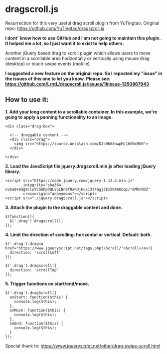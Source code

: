 # dragscroll.js
Resurrection for this very useful drag scroll plugin from YuTingtao.
Original repo: https://github.com/YuTingtao/dragscroll.js

**I dont' know how to use GitHub and I am not going to maintain this plugin.**
**It helped me a lot, so I just want it to exist to help others.**

Another jQuery based drag to scroll plugin which allows users to move content in a scrollable area horizontally or vertically using mouse drag (desktop) or touch swipe events (mobile).

**I suggested a new feature on the original repo. So I reposted my "issue" in the issues of this one to let you know.**
**Please see: https://github.com/LrntL/dragscroll.js/issues/1#issue-1350867943**

## How to use it:

**1. Add your long content to a scrollable container. In this example, we're going to apply a panning functionality to an image.**

```
<div class="drag-box">

  <!-- draggable content -->
  <div class="drag">
    <img src="https://source.unsplash.com/KZc9h88nwpM/1600x900">
  </div>
  
</div>
```

**2. Load the JavaScript file jquery.dragscroll.min.js after loading jQuery library.**

```
<script src="https://code.jquery.com/jquery-1.12.4.min.js" 
        integrity="sha384-nvAa0+6Qg9clwYCGGPpDQLVpLNn0fRaROjHqs13t4Ggj3Ez50XnGQqc/r8MhnRDZ" 
        crossorigin="anonymous"></script>
<script src="./jquery.dragScroll.js"></script>
```

**3. Attach the plugin to the draggable content and done.**

```
$(function(){
  $('.drag').dragscroll();
});
```

**4. Limit the direction of scrolling: horizontal or vertical. Default: both.**

```
$('.drag').drag<a href="https://www.jqueryscript.net/tags.php?/Scroll/">Scroll</a>({
  direction: 'scrollLeft'
});

$('.drag').dragscroll({
  direction: 'scrollTop'
});
```

**5. Trigger functions on start/end/move.**

```
$('.drag').dragScroll({
  onStart: function($this) {
    console.log($this);
  },
  onMove: function($this) {
    console.log($this);
  },
  onEnd: function($this) {
    console.log($this);
  }
});
```

Special thank to: https://www.jqueryscript.net/other/drag-swipe-scroll.html
